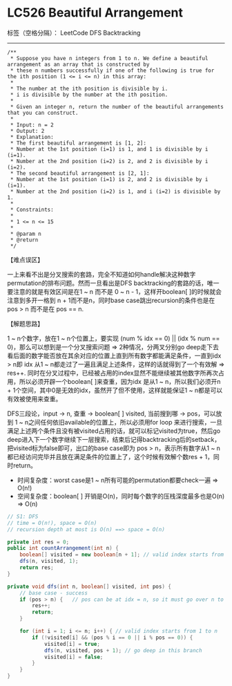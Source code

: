 # LC526 Beautiful Arrangement
标签（空格分隔）： LeetCode DFS Backtracking

---
    /**
     * Suppose you have n integers from 1 to n. We define a beautiful arrangement as an array that is constructed by
     * these n numbers successfully if one of the following is true for the ith position (1 <= i <= n) in this array:
     *
     * The number at the ith position is divisible by i.
     * i is divisible by the number at the ith position.
     *
     * Given an integer n, return the number of the beautiful arrangements that you can construct.
     *
     * Input: n = 2
     * Output: 2
     * Explanation:
     * The first beautiful arrangement is [1, 2]:
     * Number at the 1st position (i=1) is 1, and 1 is divisible by i (i=1).
     * Number at the 2nd position (i=2) is 2, and 2 is divisible by i (i=2).
     * The second beautiful arrangement is [2, 1]:
     * Number at the 1st position (i=1) is 2, and 2 is divisible by i (i=1).
     * Number at the 2nd position (i=2) is 1, and i (i=2) is divisible by 1.
     *
     * Constraints:
     *
     * 1 <= n <= 15
     *
     * @param n
     * @return
     */

【难点误区】

一上来看不出是分叉搜索的套路，完全不知道如何handle解决这种数字permutation的排布问题。然而一旦看出是DFS backtracking的套路的话，唯一要注意的就是有效区间是在1 ~ n 而不是 0 ~ n - 1，这样开boolean[ ]的时候就会注意到多开一格到 n + 1而不是n，同时base case跳出recursion的条件也是在 pos > n 而不是在 pos == n.


【解题思路】

1 ~ n个数字，放在1 ~ n个位置上，要实现 (num % idx == 0) || (idx % num == 0)，那么可以想到是一个分叉搜索问题 => 2种情况，分两叉分别go deep走下去看后面的数字能否放在其余对应的位置上直到所有数字都能满足条件，一直到idx > n即 idx 从1 ~ n都走过了一遍且满足上述条件，这样的话就得到了一个有效解  => res++. 同时在分叉过程中，已经被占用的index显然不能继续被其他数字所再次占用，所以必须开辟一个boolean[ ]来查重，因为idx 是从1 ~ n，所以我们必须开n + 1个空间，其中0是无效的idx，虽然开了但不使用，这样就能保证1 ~ n都是可以有效被使用来查重。

DFS三段论，input -> n, 查重 -> boolean[ ] visited, 当前搜到哪 -> pos，可以放到 1 ~ n之间任何依旧available的位置上，所以必须用for loop 来进行搜索，一旦满足上述两个条件且没有被visited占用的话，就可以标记visited为true，然后go deep进入下一个数字继续下一层搜索，结束后记得backtracking后的setback，把visited标为false即可，出口的base case即为 pos > n，表示所有数字从1 ~ n都已经访问完毕并且放在满足条件的位置上了，这个时候有效解个数res + 1，同时return。

* 时间复杂度：worst case是1 ~ n所有可能的permutation都要check一遍 => O(n!)
* 空间复杂度：boolean[ ] 开销是O(n)，同时每个数字的压栈深度最多也是O(n) => O(n)

```java     
// S1: DFS
// time = O(n!), space = O(n)
// recursion depth at most is O(n) ==> space = O(n)

private int res = 0;
public int countArrangement(int n) {
    boolean[] visited = new boolean[n + 1]; // valid index starts from 1 to n, 0 is not used here
    dfs(n, visited, 1);
    return res;
}

private void dfs(int n, boolean[] visited, int pos) {
    // base case - success
    if (pos > n) {   // pos can be at idx = n, so it must go over n to claim it is successful
        res++;
        return;
    }

    for (int i = 1; i <= n; i++) { // valid index starts from 1 to n
        if (!visited[i] && (pos % i == 0 || i % pos == 0)) {
            visited[i] = true;
            dfs(n, visited, pos + 1); // go deep in this branch
            visited[i] = false;
        }
    }
}
```
